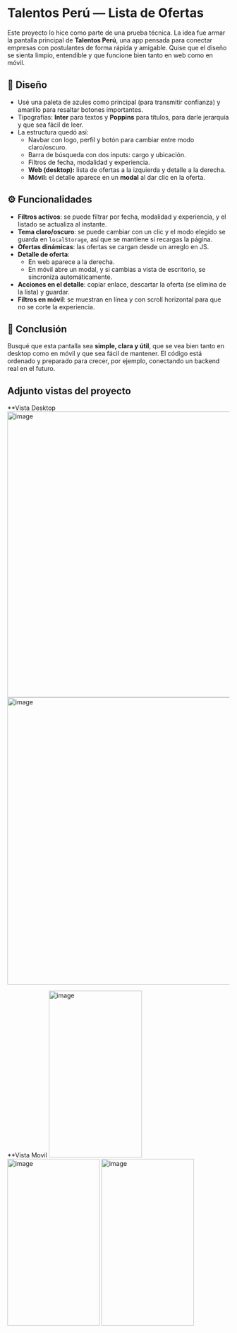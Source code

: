 # Talentos Perú — Lista de Ofertas

Este proyecto lo hice como parte de una prueba técnica. La idea fue armar la pantalla principal de **Talentos Perú**, una app pensada para conectar empresas con postulantes de forma rápida y amigable. Quise que el diseño se sienta limpio, entendible y que funcione bien tanto en web como en móvil.

## 🎨 Diseño  
- Usé una paleta de azules como principal (para transmitir confianza) y amarillo para resaltar botones importantes.  
- Tipografías: **Inter** para textos y **Poppins** para títulos, para darle jerarquía y que sea fácil de leer.  
- La estructura quedó así:
  - Navbar con logo, perfil y botón para cambiar entre modo claro/oscuro.  
  - Barra de búsqueda con dos inputs: cargo y ubicación.  
  - Filtros de fecha, modalidad y experiencia.  
  - **Web (desktop):** lista de ofertas a la izquierda y detalle a la derecha.  
  - **Móvil:** el detalle aparece en un **modal** al dar clic en la oferta.

## ⚙️ Funcionalidades
- **Filtros activos**: se puede filtrar por fecha, modalidad y experiencia, y el listado se actualiza al instante.  
- **Tema claro/oscuro**: se puede cambiar con un clic y el modo elegido se guarda en `localStorage`, así que se mantiene si recargas la página.  
- **Ofertas dinámicas**: las ofertas se cargan desde un arreglo en JS.
- **Detalle de oferta**:
  - En web aparece a la derecha.  
  - En móvil abre un modal, y si cambias a vista de escritorio, se sincroniza automáticamente.  
- **Acciones en el detalle**: copiar enlace, descartar la oferta (se elimina de la lista) y guardar.  
- **Filtros en móvil**: se muestran en línea y con scroll horizontal para que no se corte la experiencia.  

## 🚀 Conclusión
Busqué que esta pantalla sea **simple, clara y útil**, que se vea bien tanto en desktop como en móvil y que sea fácil de mantener. El código está ordenado y preparado para crecer, por ejemplo, conectando un backend real en el futuro.

## Adjunto vistas del proyecto 
**Vista Desktop
<img width="1336" height="646" alt="image" src="https://github.com/user-attachments/assets/13f79ec6-697e-4d56-a5e0-c709e8cb90b1" />
<img width="1332" height="649" alt="image" src="https://github.com/user-attachments/assets/aab1ac26-7b71-4779-adda-0ac4778a1e63" />

**Vista Movil
<img width="211" height="377" alt="image" src="https://github.com/user-attachments/assets/e6952df6-7d35-489a-9edb-1f72b471a9ee" />
<img width="209" height="377" alt="image" src="https://github.com/user-attachments/assets/382cc0ef-8b96-4199-9f98-522a1aadadc1" />
<img width="210" height="377" alt="image" src="https://github.com/user-attachments/assets/a89bbc1c-2938-4fd2-9a02-859852a2ec02" />

